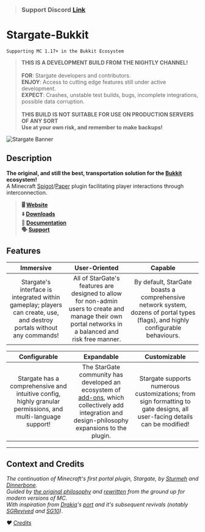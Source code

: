 > ### **Support Discord** __**[Link](https://discord.gg/mTaHuK6BVa)**__

# Stargate-Bukkit

`Supporting MC 1.17+ in the Bukkit Ecosystem`

> **THIS IS A DEVELOPMENT BUILD FROM THE NIGHTLY CHANNEL!**<br>
> <br>
> **FOR**: Stargate developers and contributors.<br>
> **ENJOY**: Access to cutting edge features still under active development.<br>
> **EXPECT**: Crashes, unstable test builds, bugs, incomplete integrations, possible data corruption.<br><br>
> **THIS BUILD IS NOT SUITABLE FOR USE ON PRODUCTION SERVERS OF ANY SORT**<BR>
> **Use at your own risk, and remember to make backups!**

![Stargate Banner](https://i.imgur.com/7Ji4jrr.png)

## Description

**The original, and still the best, transportation solution for the [Bukkit](https://docs.papermc.io/paper) ecosystem!**<br>A Minecraft [Spigot](https://www.spigotmc.org/wiki/spigot/)/[Paper](https://github.com/PaperMC/Paper) plugin facilitating player interactions through interconnection.

> **:desktop_computer: [Website](https://sgrewritten.org)**<br>**:arrow_down: [Downloads](https://sgrewritten.org/download)**<br>**:bookmark_tabs: [Documentation](https://sgrewritten.org/wiki)**<br>**:speaking_head: [Support](https://sgrewritten.org/discord)**

## Features

|                        **Immersive**                         |                      **User-Oriented**                       |                         **Capable**                          |
| :----------------------------------------------------------: | :----------------------------------------------------------: | :----------------------------------------------------------: |
| Stargate's interface is integrated within gameplay; players can create, use, and destroy portals without any commands! | All of StarGate's features are designed to allow for non-admin users to create and manage their own portal networks in a balanced and risk free manner. | By default, StarGate boasts a comprehensive network system, dozens of portal types (flags), and highly configurable behaviours. |

|                       **Configurable**                       |                        **Expandable**                        |                       **Customizable**                       |
| :----------------------------------------------------------: | :----------------------------------------------------------: | :----------------------------------------------------------: |
| Stargate has a comprehensive and intuitive config, highly granular permissions, and multi-language support! | The StarGate community has developed an ecosystem of [add-ons](https://sgrewritten.org/addons), which collectively add integration and design-philosophy expansions to the plugin. | Stargate supports numerous customizations; from sign formatting to gate designs, all user-facing details can be modified! |

------

## Context and Credits

*The continuation of Minecraft's first portal plugin, Stargate, by [Sturmeh](https://github.com/sturmeh) and [Dinnerbone](https://github.com/dinnerbone).*<br>*Guided by [the original philosophy](https://sgrewritten.org/philosophy) and [rewritten](https://sgrewritten.org/rewrite) from the ground up for modern versions of MC.*<br>*With inspiration from [Drakia](https://github.com/drakiaxyz)'s [port](https://bukkit.org/threads/stargate-the-original-portal-plugin.3274/) and it's subsequent revivals (notably [SGRevived](https://github.com/epicknarvik97) and [SG10](https://github.com/thorinwasher))*.

*:heart: [Credits](https://sgrewritten.org/credits)*
